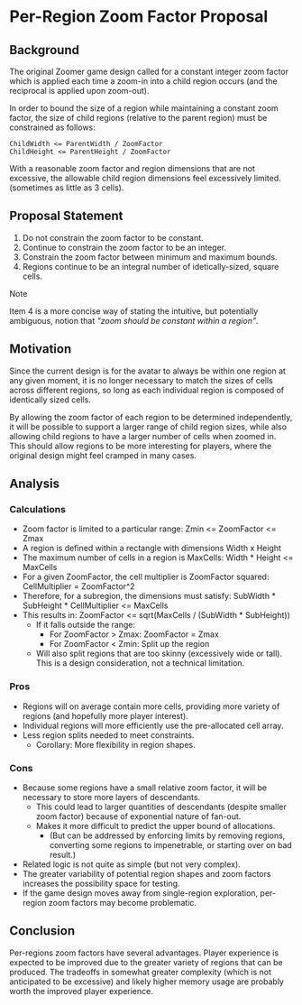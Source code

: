 Per-Region Zoom Factor Proposal
===============================

Background
----------

The original Zoomer game design called for a constant integer zoom factor which is applied each time a zoom-in into a child region occurs (and the reciprocal is applied upon zoom-out).

In order to bound the size of a region while maintaining a constant zoom factor, the size of child regions (relative to the parent region) must be constrained as follows:

```
ChildWidth <= ParentWidth / ZoomFactor
ChildHeight <= ParentHeight / ZoomFactor
```

With a reasonable zoom factor and region dimensions that are not excessive, the allowable child region dimensions feel excessively limited.  (sometimes as little as 3 cells).

Proposal Statement
------------------

1. Do not constrain the zoom factor to be constant.
2. Continue to constrain the zoom factor to be an integer.
3. Constrain the zoom factor between minimum and maximum bounds.
4. Regions continue to be an integral number of idetically-sized, square cells.

> [!NOTE]
> Item 4 is a more concise way of stating the intuitive, but potentially ambiguous, notion that *"zoom should be constant within a region"*.

Motivation
----------

Since the current design is for the avatar to always be within one region at any given moment, it is no longer necessary to match the sizes of cells across different regions, so long as each individual region is composed of identically sized cells.

By allowing the zoom factor of each region to be determined independently, it will be possible to support a larger range of child region sizes, while also allowing child regions to have a larger number of cells when zoomed in. This should allow regions to be more interesting for players, where the original design might feel cramped in many cases.

Analysis
--------

### Calculations

- Zoom factor is limited to a particular range: Zmin <= ZoomFactor <= Zmax
- A region is defined within a rectangle with dimensions Width x Height
- The maximum number of cells in a region is MaxCells:  Width * Height <= MaxCells
- For a given ZoomFactor, the cell multiplier is ZoomFactor squared: CellMultiplier = ZoomFactor^2
- Therefore, for a subregion, the dimensions must satisfy: SubWidth * SubHeight * CellMultiplier <= MaxCells
- This results in: ZoomFactor <= sqrt(MaxCells / (SubWidth * SubHeight))
    - If it falls outside the range:
        - For ZoomFactor > Zmax: ZoomFactor = Zmax
        - For ZoomFactor < Zmin: Split up the region
    - Will also split regions that are too skinny (excessively wide or tall). This is a design consideration, not a technical limitation.

### Pros

- Regions will on average contain more cells, providing more variety of regions (and hopefully more player interest).
- Individual regions will more efficiently use the pre-allocated cell array.
- Less region splits needed to meet constraints.
    - Corollary: More flexibility in region shapes.

### Cons

- Because some regions have a small relative zoom factor, it will be necessary to store more layers of descendants.
    - This could lead to larger quantities of descendants (despite smaller zoom factor) because of exponential nature of fan-out.
    - Makes it more difficult to predict the upper bound of allocations.
        - (But can be addressed by enforcing limits by removing regions, converting some regions to impenetrable, or starting over on bad result.)
- Related logic is not quite as simple (but not very complex).
- The greater variability of potential region shapes and zoom factors increases the possibility space for testing.
- If the game design moves away from single-region exploration, per-region zoom factors may become problematic.

Conclusion
----------

Per-regions zoom factors have several advantages. Player experience is expected to be improved due to the greater variety of regions that can be produced. The tradeoffs in somewhat greater complexity (which is not anticipated to be excessive) and likely higher memory usage are probably worth the improved player experience.